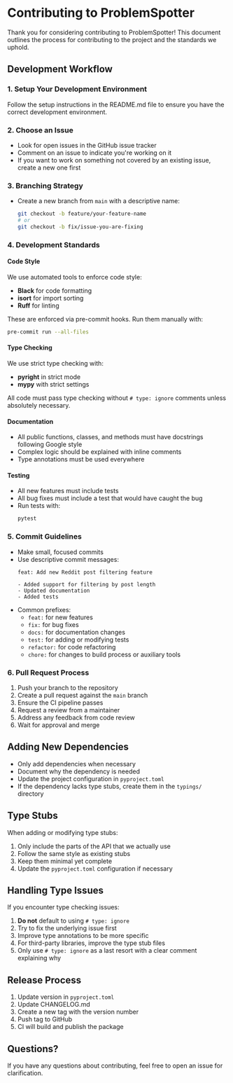 # Contributing to ProblemSpotter

Thank you for considering contributing to ProblemSpotter! This document outlines the process for contributing to the project and the standards we uphold.

## Development Workflow

### 1. Setup Your Development Environment

Follow the setup instructions in the README.md file to ensure you have the correct development environment.

### 2. Choose an Issue

- Look for open issues in the GitHub issue tracker
- Comment on an issue to indicate you're working on it
- If you want to work on something not covered by an existing issue, create a new one first

### 3. Branching Strategy

- Create a new branch from `main` with a descriptive name:
  ```bash
  git checkout -b feature/your-feature-name
  # or
  git checkout -b fix/issue-you-are-fixing
  ```

### 4. Development Standards

#### Code Style

We use automated tools to enforce code style:

- **Black** for code formatting
- **isort** for import sorting
- **Ruff** for linting

These are enforced via pre-commit hooks. Run them manually with:

```bash
pre-commit run --all-files
```

#### Type Checking

We use strict type checking with:

- **pyright** in strict mode
- **mypy** with strict settings

All code must pass type checking without `# type: ignore` comments unless absolutely necessary.

#### Documentation

- All public functions, classes, and methods must have docstrings following Google style
- Complex logic should be explained with inline comments
- Type annotations must be used everywhere

#### Testing

- All new features must include tests
- All bug fixes must include a test that would have caught the bug
- Run tests with:
  ```bash
  pytest
  ```

### 5. Commit Guidelines

- Make small, focused commits
- Use descriptive commit messages:
  ```
  feat: Add new Reddit post filtering feature

  - Added support for filtering by post length
  - Updated documentation
  - Added tests
  ```
- Common prefixes:
  - `feat:` for new features
  - `fix:` for bug fixes
  - `docs:` for documentation changes
  - `test:` for adding or modifying tests
  - `refactor:` for code refactoring
  - `chore:` for changes to build process or auxiliary tools

### 6. Pull Request Process

1. Push your branch to the repository
1. Create a pull request against the `main` branch
1. Ensure the CI pipeline passes
1. Request a review from a maintainer
1. Address any feedback from code review
1. Wait for approval and merge

## Adding New Dependencies

- Only add dependencies when necessary
- Document why the dependency is needed
- Update the project configuration in `pyproject.toml`
- If the dependency lacks type stubs, create them in the `typings/` directory

## Type Stubs

When adding or modifying type stubs:

1. Only include the parts of the API that we actually use
1. Follow the same style as existing stubs
1. Keep them minimal yet complete
1. Update the `pyproject.toml` configuration if necessary

## Handling Type Issues

If you encounter type checking issues:

1. **Do not** default to using `# type: ignore`
1. Try to fix the underlying issue first
1. Improve type annotations to be more specific
1. For third-party libraries, improve the type stub files
1. Only use `# type: ignore` as a last resort with a clear comment explaining why

## Release Process

1. Update version in `pyproject.toml`
1. Update CHANGELOG.md
1. Create a new tag with the version number
1. Push tag to GitHub
1. CI will build and publish the package

## Questions?

If you have any questions about contributing, feel free to open an issue for clarification.

